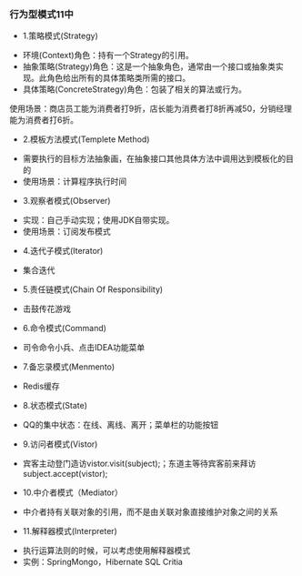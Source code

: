 ### 行为型模式11中
- 1.策略模式(Strategy)
* 环境(Context)角色：持有一个Strategy的引用。
* 抽象策略(Strategy)角色：这是一个抽象角色，通常由一个接口或抽象类实现。此角色给出所有的具体策略类所需的接口。
* 具体策略(ConcreteStrategy)角色：包装了相关的算法或行为。

使用场景：商店员工能为消费者打9折，店长能为消费者打8折再减50，分销经理能为消费者打6折。

- 2.模板方法模式(Templete Method)
* 需要执行的目标方法抽象画，在抽象接口其他具体方法中调用达到模板化的目的
* 使用场景：计算程序执行时间

- 3.观察者模式(Observer)
* 实现：自己手动实现；使用JDK自带实现。
* 使用场景：订阅发布模式


- 4.迭代子模式(Iterator)
* 集合迭代

- 5.责任链模式(Chain Of Responsibility)
* 击鼓传花游戏

- 6.命令模式(Command)
* 司令命令小兵、点击IDEA功能菜单

- 7.备忘录模式(Menmento)
* Redis缓存

- 8.状态模式(State)
* QQ的集中状态：在线、离线、离开；菜单栏的功能按钮

- 9.访问者模式(Vistor)
* 宾客主动登门造访vistor.visit(subject);；东道主等待宾客前来拜访subject.accept(vistor);

- 10.中介者模式（Mediator）
* 中介者持有关联对象的引用，而不是由关联对象直接维护对象之间的关系

- 11.解释器模式(Interpreter)
* 执行运算法则的时候，可以考虑使用解释器模式
* 实例：SpringMongo，Hibernate SQL Critia

